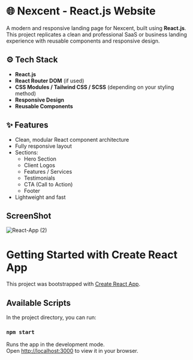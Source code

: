 # 🌐 Nexcent - React.js Website

A modern and responsive landing page for Nexcent, built using **React.js**. This project replicates a clean and professional SaaS or business landing experience with reusable components and responsive design.


## ⚙️ Tech Stack

- **React.js**
- **React Router DOM** (if used)
- **CSS Modules / Tailwind CSS / SCSS** (depending on your styling method)
- **Responsive Design**
- **Reusable Components**


## ✨ Features

- Clean, modular React component architecture
- Fully responsive layout
- Sections:
  - Hero Section
  - Client Logos
  - Features / Services
  - Testimonials
  - CTA (Call to Action)
  - Footer
- Lightweight and fast

  
## ScreenShot


![React-App (2)](https://github.com/muhsansattar/React-Next-JS/assets/90345731/81796058-8ce6-46c1-a80c-410478f7b86b)


# Getting Started with Create React App

This project was bootstrapped with [Create React App](https://github.com/facebook/create-react-app).

## Available Scripts

In the project directory, you can run:

### `npm start`

Runs the app in the development mode.\
Open [http://localhost:3000](http://localhost:3000) to view it in your browser.


